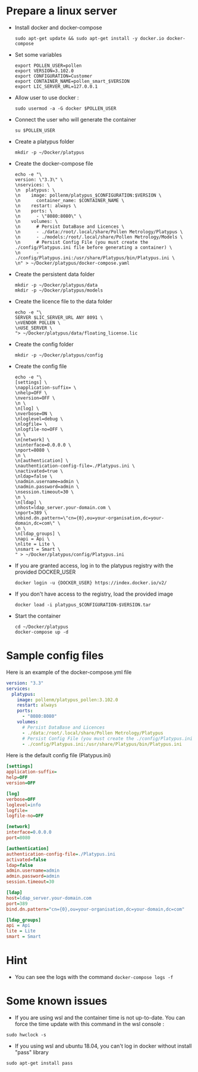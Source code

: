 # Prepare a linux server
  - Install docker and docker-compose
    ```
    sudo apt-get update && sudo apt-get install -y docker.io docker-compose
    ```
  - Set some variables
    ```shell
    export POLLEN_USER=pollen
    export VERSION=3.102.0
    export CONFIGURATION=Customer
    export CONTAINER_NAME=pollen_smart_$VERSION
    export LIC_SERVER_URL=127.0.0.1
    ```
  - Allow user to use docker :
    ```shell
    sudo usermod -a -G docker $POLLEN_USER
    ```
  - Connect the user who will generate the container 
    ```shell
    su $POLLEN_USER
    ```
  - Create a platypus folder
    ```shell
    mkdir -p ~/Docker/platypus
    ```
  - Create the docker-compose file
    ```shell
    echo -e "\
    version: \"3.3\" \
    \nservices: \
    \n  platypus: \
    \n    image: pollenm/platypus_$CONFIGURATION:$VERSION \
    \n      container_name: $CONTAINER_NAME \
    \n    restart: always \
    \n    ports: \
    \n      - \"8080:8080\" \
    \n    volumes: \
    \n      # Persist DataBase and Licences \
    \n      - ./data:/root/.local/share/Pollen Metrology/Platypus \
    \n      - ./models:/root/.local/share/Pollen Metrology/Models \
    \n      # Persist Config File (you must create the ./config/Platypus.ini file before generating a container) \
    \n      - ./config/Platypus.ini:/usr/share/Platypus/bin/Platypus.ini \
    \n" > ~/Docker/platypus/docker-compose.yaml
    ```
  - Create the persistent data folder
    ```shell
    mkdir -p ~/Docker/platypus/data
    mkdir -p ~/Docker/platypus/models
    ```
  - Create the licence file to the data folder
    ```shell
    echo -e "\
    SERVER $LIC_SERVER_URL ANY 8091 \
    \nVENDOR POLLEN \
    \nUSE_SERVER \
    "> ~/Docker/platypus/data/floating_license.lic
    ```
  - Create the config folder 
    ```shell
    mkdir -p ~/Docker/platypus/config
    ```
  - Create the config file 
    ```shell
    echo -e "\
    [settings] \
    \napplication-suffix= \
    \nhelp=OFF \
    \nversion=OFF \
    \n \
    \n[log] \
    \nverbose=ON \
    \nloglevel=debug \
    \nlogfile= \
    \nlogfile-no=OFF \
    \n \
    \n[network] \
    \ninterface=0.0.0.0 \
    \nport=8080 \
    \n \
    \n[authentication] \
    \nauthentication-config-file=./Platypus.ini \
    \nactivated=true \
    \nldap=false \
    \nadmin.username=admin \
    \nadmin.password=admin \
    \nsession.timeout=30 \
    \n \
    \n[ldap] \
    \nhost=ldap_server.your-domain.com \
    \nport=389 \
    \nbind.dn.pattern=\"cn={0},ou=your-organisation,dc=your-domain,dc=com\" \
    \n \
    \n[ldap_groups] \
    \napi = Api \
    \nlite = Lite \
    \nsmart = Smart \
    " > ~/Docker/platypus/config/Platypus.ini
    ```  
  - If you are granted access, log in to the platypus registry with the provided DOCKER_USER 
    ```shell
    docker login -u {DOCKER_USER} https://index.docker.io/v2/
    ```
  - If you don't have access to the registry, load the provided image
    ```shell
    docker load -i platypus_$CONFIGURATION-$VERSION.tar
    ```
  - Start the container
    ```shell
    cd ~/Docker/platypus
    docker-compose up -d
    ```

# Sample config files

  Here is an example of the docker-compose.yml file
  ```yml
  version: "3.3"
  services:
    platypus:
      image: pollenm/platypus_pollen:3.102.0
      restart: always
      ports:
        - "8080:8080"
      volumes:
        # Persist DataBase and Licences
        - ./data:/root/.local/share/Pollen Metrology/Platypus
        # Persist Config File (you must create the ./config/Platypus.ini file before generating a container)
        - ./config/Platypus.ini:/usr/share/Platypus/bin/Platypus.ini
  ```

  Here is the default config file (Platypus.ini)
  ```ini
  [settings]
  application-suffix=
  help=OFF
  version=OFF
  
  [log]
  verbose=OFF
  loglevel=info
  logfile=
  logfile-no=OFF
  
  [network]
  interface=0.0.0.0
  port=8080
  
  [authentication]
  authentication-config-file=./Platypus.ini
  activated=false
  ldap=false
  admin.username=admin
  admin.password=admin
  session.timeout=30
  
  [ldap]
  host=ldap_server.your-domain.com
  port=389
  bind.dn.pattern="cn={0},ou=your-organisation,dc=your-domain,dc=com"
  
  [ldap_groups]
  api = Api
  lite = Lite
  smart = Smart
  ```

# Hint

* You can see the logs with the command `docker-compose logs -f`
  
# Some known issues
  - If you are using wsl and the container time is not up-to-date. You can force the time update with this command in the wsl console :
  ```shell
  sudo hwclock -s
  ```
  - If you using wsl and ubuntu 18.04, you can't log in docker without install "pass" library
  ```shell
  sudo apt-get install pass
  ```
